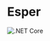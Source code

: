 # Esper
 
![.NET Core](https://github.com/Lucina/Esper/workflows/.NET%20Core/badge.svg?branch=master)
